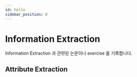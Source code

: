 ```yaml
---
id: hello
sidebar_position: 0
---
```

# Information Extraction

Information Extraction 과 관련된 논문이나 exercise 를 기록합니다.

## Attribute Extraction